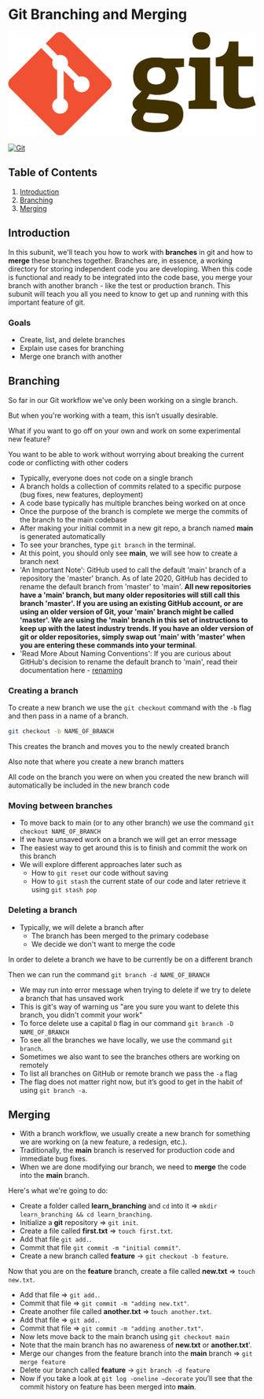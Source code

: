 # Git Branching and Merging

![git-logo](../../../assets/images/git-logo.png)

[![Git](https://img.shields.io/badge/Docs-git-%23F05033.svg?style=flat&logo=git&logoColor=white)](https://git-scm.com/docs)

## Table of Contents

1. [Introduction](#introduction)
2. [Branching](#branching)
3. [Merging](#merging)

## Introduction

In this subunit, we'll teach you how to work with **branches** in git and how to **merge** these branches together. Branches are, in essence, a working directory for storing independent code you are developing. When this code is functional and ready to be integrated into the code base, you merge your branch with another branch - like the test or production branch. This subunit will teach you all you need to know to get up and running with this important feature of git.

### Goals

- Create, list, and delete branches
- Explain use cases for branching
- Merge one branch with another

## Branching

So far in our Git workflow we've only been working on a single branch.

But when you're working with a team, this isn’t usually desirable.

What if you want to go off on your own and work on some experimental new feature?

You want to be able to work without worrying about breaking the current code or conflicting with other coders

- Typically, everyone does not code on a single branch
- A branch holds a collection of commits related to a specific purpose (bug fixes, new features, deployment)
- A code base typically has multiple branches being worked on at once
- Once the purpose of the branch is complete we merge the commits of the branch to the main codebase
- After making your initial commit in a new git repo, a branch named **main** is generated automatically
- To see your branches, type `git branch` in the terminal.
- At this point, you should only see **main**, we will see how to create a branch next
- 'An Important Note': GitHub used to call the default 'main' branch of a repository the 'master' branch. As of late 2020, GitHub has decided to rename the default branch from 'master' to 'main'. **All new repositories have a 'main' branch, but many older repositories will still call this branch 'master'. If you are using an existing GitHub account, or are using an older version of Git, your 'main' branch might be called 'master'. We are using the 'main' branch in this set of instructions to keep up with the latest industry trends. If you have an older version of git or older repositories, simply swap out 'main' with 'master' when you are entering these commands into your terminal**.
- 'Read More About Naming Conventions': If you are curious about GitHub's decision to rename the default branch to 'main', read their documentation here - [renaming](https://github.com/github/renaming)

### Creating a branch

To create a new branch we use the `git checkout` command with the `-b` flag and then pass in a name of a branch.

```bash
git checkout -b NAME_OF_BRANCH
```

This creates the branch and moves you to the newly created branch

Also note that where you create a new branch matters

All code on the branch you were on when you created the new branch will automatically be included in the new branch code

### Moving between branches

- To move back to main (or to any other branch) we use the command `git checkout NAME_OF_BRANCH`
- If we have unsaved work on a branch we will get an error message
- The easiest way to get around this is to finish and commit the work on this branch
- We will explore different approaches later such as
  - How to `git reset` our code without saving
  - How to `git stash` the current state of our code and later retrieve it using `git stash pop`

### Deleting a branch

- Typically, we will delete a branch after
  - The branch has been merged to the primary codebase
  - We decide we don't want to merge the code

In order to delete a branch we have to be currently be on a different branch

Then we can run the command `git branch -d NAME_OF_BRANCH`

- We may run into error message when trying to delete if we try to delete a branch that has unsaved work
- This is git's way of warning us "are you sure you want to delete this branch, you didn't commit your work"
- To force delete use a capital `D` flag in our command `git branch -D NAME_OF_BRANCH`
- To see all the branches we have locally, we use the command `git branch`.
- Sometimes we also want to see the branches others are working on remotely
- To list all branches on GitHub or remote branch we pass the `-a` flag
- The flag does not matter right now, but it’s good to get in the habit of using `git branch -a`.

## Merging

- With a branch workflow, we usually create a new branch for something we are working on (a new feature, a redesign, etc.).
- Traditionally, the **main** branch is reserved for production code and immediate bug fixes.
- When we are done modifying our branch, we need to **merge** the code into the **main** branch.

Here's what we're going to do:

- Create a folder called **learn_branching** and `cd` into it => `mkdir learn_branching && cd learn_branching`.
- Initialize a **git** repository => `git init`.
- Create a file called **first.txt** => `touch first.txt`.
- Add that file `git add.`.
- Commit that file `git commit -m "initial commit"`.
- Create a new branch called **feature** -> `git checkout -b feature`.

Now that you are on the **feature** branch, create a file called **new.txt** => `touch new.txt`.

- Add that file => `git add.`.
- Commit that file => `git commit -m "adding new.txt"`.
- Create another file called **another.txt** => t`ouch another.txt`.
- Add that file => `git add.`.
- Commit that file => `git commit -m "adding another.txt"`.
- Now lets move back to the main branch using `git checkout main`
- Note that the main branch has no awareness of **new.txt** or **another.txt**'.
- Merge our changes from the feature branch into the **main** branch => `git merge feature`
- Delete our branch called **feature** -> `git branch -d feature`
- Now if you take a look at `git log -oneline —decorate` you’ll see that the commit history on feature has been merged into **main**.
